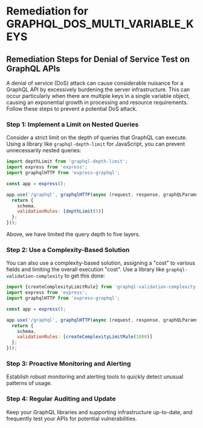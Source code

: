 # Remediation for GRAPHQL_DOS_MULTI_VARIABLE_KEYS

## Remediation Steps for Denial of Service Test on GraphQL APIs

A denial of service (DoS) attack can cause considerable nuisance for a GraphQL API by excessively burdening the server infrastructure. This can occur particularly when there are multiple keys in a single variable object, causing an exponential growth in processing and resource requirements. Follow these steps to prevent a potential DoS attack.

### Step 1: Implement a Limit on Nested Queries

Consider a strict limit on the depth of queries that GraphQL can execute. Using a library like `graphql-depth-limit` for JavaScript, you can prevent unnecessarily nested queries:

```javascript
import depthLimit from 'graphql-depth-limit';
import express from 'express';
import graphqlHTTP from 'express-graphql';

const app = express();

app.use('/graphql', graphqlHTTP(async (request, response, graphQLParams) => {
  return {
    schema,
    validationRules: [depthLimit(5)]
  };
}));
```

Above, we have limited the query depth to five layers.

### Step 2: Use a Complexity-Based Solution

You can also use a complexity-based solution, assigning a "cost" to various fields and limiting the overall execution "cost". Use a library like `graphql-validation-complexity` to get this done:

```javascript
import {createComplexityLimitRule} from 'graphql-validation-complexity';
import express from 'express';
import graphqlHTTP from 'express-graphql';

const app = express();

app.use('/graphql', graphqlHTTP(async (request, response, graphQLParams) => {
  return {
    schema,
    validationRules: [createComplexityLimitRule(1000)]
  };
}));
```

### Step 3: Proactive Monitoring and Alerting

Establish robust monitoring and alerting tools to quickly detect unusual patterns of usage. 

### Step 4: Regular Auditing and Update

Keep your GraphQL libraries and supporting infrastructure up-to-date, and frequently test your APIs for potential vulnerabilities.